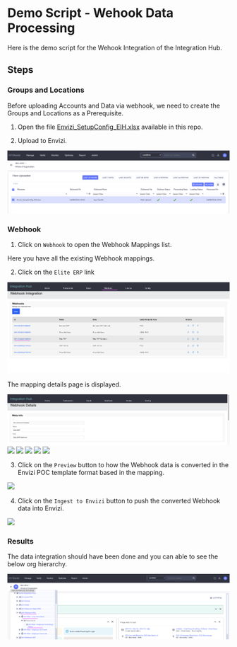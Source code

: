 
# Demo Script - Wehook Data Processing

Here is the demo script for the Wehook Integration of the Integration Hub.

## Steps

### Groups and Locations

Before uploading Accounts and Data via webhook, we need to create the Groups and Locations as a Prerequisite.

1. Open the file [Envizi_SetupConfig_EIH.xlsx](./files/Envizi_SetupConfig_EIH.xlsx) available in this repo.

2. Upload to Envizi.

<img src="images/image-upload.png">

### Webhook

1. Click on `Webhook` to open the Webhook Mappings list. 

Here you have all the existing Webhook mappings.

2. Click on the `Elite ERP` link

<img src="images/image11.png">

The mapping details page is displayed.

<img src="images/image12.png">
<img src="images/image13.png">
<img src="images/image14.png">
<img src="images/image15.png">
<img src="images/image16.png">
<img src="images/image17.png">


3. Click on the `Preview` button to how the Webhook data is converted in the Envizi POC template format based in the mapping.

<img src="images/image18.png">

4. Click on the `Ingest to Envizi` button to push the converted Webhook data into Envizi.

<img src="images/image19.png">

### Results

The data integration should have been done and you can able to see the below org hierarchy.

<img src="images/image-envizi2.png">